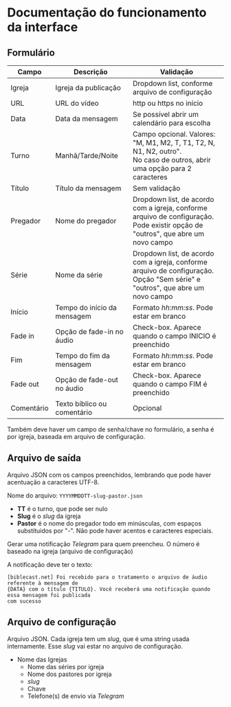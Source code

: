 # Documentação do funcionamento da interface

## Formulário

| Campo      | Descrição                   | Validação                                                                                                                           |
|------------|-----------------------------|-------------------------------------------------------------------------------------------------------------------------------------|
| Igreja     | Igreja da publicação        | Dropdown list, conforme arquivo de configuração                                                                                     |
| URL        | URL do vídeo                | http ou https no início                                                                                                             |
| Data       | Data da mensagem            | Se possível abrir um calendário para escolha                                                                                        |
| Turno      | Manhã/Tarde/Noite           | Campo opcional. Valores: "M, M1, M2, T, T1, T2, N, N1, N2, outro".<br/> No caso de outros, abrir uma opção para 2 caracteres        |
| Título     | Título da mensagem          | Sem validação                                                                                                                       |
| Pregador   | Nome do pregador            | Dropdown list, de acordo com a igreja, conforme arquivo de configuração.<br/>Pode existir opção de "outros", que abre um novo campo |
| Série      | Nome da série               | Dropdown list, de acordo com a igreja, conforme arquivo de configuração.<br/>Opção "Sem série" e "outros", que abre um novo campo   |
| Início     | Tempo do início da mensagem | Formato _hh:mm:ss_. Pode estar em branco                                                                                            |
| Fade in    | Opção de fade-in no áudio   | Check-box. Aparece quando o campo INICIO é preenchido                                                                               |
| Fim        | Tempo do fim da mensagem    | Formato _hh:mm:ss_. Pode estar em branco                                                                                            |
| Fade out   | Opção de fade-out no áudio  | Check-box. Aparece quando o campo FIM é preenchido                                                                                  |
| Comentário | Texto bíblico ou comentário | Opcional                                                                                                                            |

Também deve haver um campo de senha/chave no formulário, a senha é por igreja, baseada em arquivo de configuração.

## Arquivo de saída

Arquivo JSON com os campos preenchidos, lembrando que pode haver acentuação a caracteres UTF-8.

Nome do arquivo: ```YYYYMMDDTT-slug-pastor.json```

* **TT** é o turno, que pode ser nulo
* **Slug** é o _slug_ da igreja
* **Pastor** é o nome do pregador todo em minúsculas, com espaços substítuidos por "-". Não pode haver acentos e
caracteres especiais.

Gerar uma notificação _Telegram_ para quem preencheu. O número é baseado na igreja (arquivo de configuração)

A notificação deve ter o texto:
```text
[biblecast.net] Foi recebido para o tratamento o arquivo de áudio referente à mensagem de 
{DATA} com o título {TITULO}. Você receberá uma notificação quando essa mensagem foi publicada
com sucesso
```


## Arquivo de configuração

Arquivo JSON. Cada igreja tem um _slug_, que é uma string usada internamente. Esse _slug_ vai estar 
no arquivo de configuração.

* Nome das Igrejas
  * Nome das séries por igreja
  * Nome dos pastores por igreja
  * _slug_
  * Chave
  * Telefone(s) de envio via _Telegram_